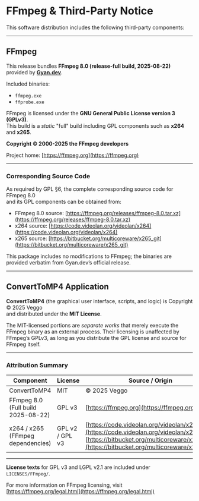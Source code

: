 # FFmpeg & Third-Party Notice

This software distribution includes the following third-party components:

---

## FFmpeg

This release bundles **FFmpeg 8.0 (release-full build, 2025-08-22)**  
provided by **[Gyan.dev](https://www.gyan.dev/ffmpeg/builds/)**.

Included binaries:
- `ffmpeg.exe`
- `ffprobe.exe`

FFmpeg is licensed under the **GNU General Public License version 3 (GPLv3)**.  
This build is a *static* "full" build including GPL components such as **x264** and **x265**.

**Copyright © 2000-2025 the FFmpeg developers**

Project home: [https://ffmpeg.org](https://ffmpeg.org)

---

### Corresponding Source Code

As required by GPL §6, the complete corresponding source code for FFmpeg 8.0  
and its GPL components can be obtained from:

- FFmpeg 8.0 source: [https://ffmpeg.org/releases/ffmpeg-8.0.tar.xz](https://ffmpeg.org/releases/ffmpeg-8.0.tar.xz)  
- x264 source: [https://code.videolan.org/videolan/x264](https://code.videolan.org/videolan/x264)  
- x265 source: [https://bitbucket.org/multicoreware/x265_git](https://bitbucket.org/multicoreware/x265_git)

This package includes no modifications to FFmpeg; the binaries are provided
verbatim from Gyan.dev’s official release.

---

## ConvertToMP4 Application

**ConvertToMP4** (the graphical user interface, scripts, and logic)
is Copyright © 2025 Veggo  
and distributed under the **MIT License**.

The MIT-licensed portions are *separate works* that merely execute the FFmpeg
binary as an external process. Their licensing is unaffected by FFmpeg’s GPLv3,
as long as you distribute the GPL license and source for FFmpeg itself.

---

### Attribution Summary

| Component | License | Source / Origin |
|------------|----------|----------------|
| ConvertToMP4 | MIT | © 2025 Veggo |
| FFmpeg 8.0 (Full build 2025-08-22) | GPL v3 | [https://ffmpeg.org](https://ffmpeg.org) |
| x264 / x265 (FFmpeg dependencies) | GPL v2 / GPL v3 | [https://code.videolan.org/videolan/x264](https://code.videolan.org/videolan/x264), [https://bitbucket.org/multicoreware/x265_git](https://bitbucket.org/multicoreware/x265_git) |

---

**License texts** for GPL v3 and LGPL v2.1 are included under  
`LICENSES/FFmpeg/`.

For more information on FFmpeg licensing, visit  
[https://ffmpeg.org/legal.html](https://ffmpeg.org/legal.html)
